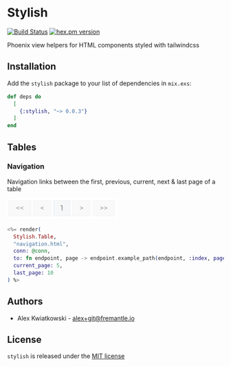 # Stylish
[![Build Status](https://github.com/fremantle-industries/stylish/workflows/test/badge.svg?branch=main)](https://github.com/fremantle-industries/stylish/actions?query=workflow%3Atest)
[![hex.pm version](https://img.shields.io/hexpm/v/stylish.svg?style=flat)](https://hex.pm/packages/stylish)

Phoenix view helpers for HTML components styled with tailwindcss

## Installation

Add the `stylish` package to your list of dependencies in `mix.exs`:

```elixir
def deps do
  [
    {:stylish, "~> 0.0.3"}
  ]
end
```

## Tables

### Navigation

Navigation links between the first, previous, current, next & last page of a table

![table navigation](./docs/table-nav.png)

```elixir
<%= render(
  Stylish.Table,
  "navigation.html",
  conn: @conn,
  to: fn endpoint, page -> endpoint.example_path(endpoint, :index, page: page) end,
  current_page: 5,
  last_page: 10
) %>

```

## Authors

- Alex Kwiatkowski - alex+git@fremantle.io

## License

`stylish` is released under the [MIT license](./LICENSE)
